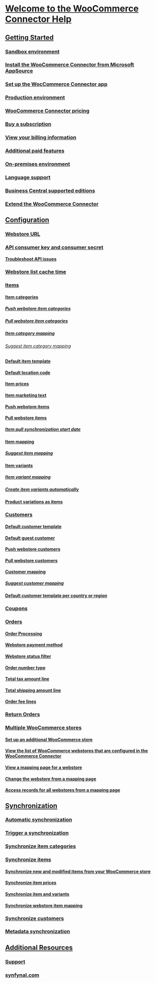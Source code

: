 <!-- markdownlint-disable MD006 MD007 MD009 MD022 MD024 MD025 MD033 MD042 -->
<!--// cspell:ignore markdownlint webstore synfynal webstores -->

# [Welcome to the WooCommerce Connector Help](index.md)

## [Getting Started](getting-started.md)
### [Sandbox environment](sandbox-environment.md)
### [Install the WooCommerce Connector from Microsoft AppSource](install-woocommerce-connector-from-microsoft-appsource.md)
### [Set up the WocCommerce Connector app](set-up-woocommerce-connector.md)
### [Production environment](production-environment.md)
### [WooCommerce Connector pricing](woocommerce-connector-pricing.md)
### [Buy a subscription](buy-subscription.md)
### [View your billing information](view-billing-information.md)
### [Additional paid features](additional-paid-features.md)
### [On-premises environment](on-premises-environment.md)
### [Language support](language-support.md)
### [Business Central supported editions](business-central-supported-editions.md)
### [Extend the WooCommerce Connector](extend-woocommerce-connector.md)

## [Configuration](#)
### [Webstore URL](webstore-url.md)
### [API consumer key and consumer secret](api-consumer-key-consumer-secret.md)
#### [Troubleshoot API issues](troubleshoot-api-issues.md)
### [Webstore list cache time](webstore-list-cache-time.md)
### [Items](items.md)
#### [Item categories](item-categories.md)
##### [Push webstore item categories](push-webstore-item-categories.md)
##### [Pull webstore item categories](pull-webstore-item-categories.md)
##### [Item category mapping](item-category-mapping.md)
###### [Suggest item category mapping](suggest-item-category-mapping.md)
#### [Default item template](default-item-template.md)
#### [Default location code](default-location-code.md)
#### [Item prices](item-prices.md)
#### [Item marketing text](item-marketing-text.md)
#### [Push webstore items](push-webstore-items.md)
#### [Pull webstore items](pull-webstore-items.md)
##### [Item pull synchronization start date](item-pull-synchronization-start-date.md)
#### [Item mapping](item-mapping.md)
##### [Suggest item mapping](suggest-item-mapping.md)
#### [Item variants](item-variants.md)
##### [Item variant mapping](item-variant-mapping.md)
##### [Create item variants automatically](create-item-variants-automatically.md)
#### [Product variations as items](product-variations-as-items.md)
### [Customers](customers.md)
#### [Default customer template](default-customer-template.md)
#### [Default guest customer](default-guest-customer.md)
#### [Push webstore customers](push-webstore-customers.md)
#### [Pull webstore customers](pull-webstore-customers.md)
#### [Customer mapping](customer-mapping.md)
##### [Suggest customer mapping](suggest-customer-mapping.md)
#### [Default customer template per country or region](default-customer-template-per-country-region.md)
### [Coupons](coupons.md)
### [Orders](orders.md)
#### [Order Processing](order-processing.md)
#### [Webstore payment method](webstore-payment-method.md)
#### [Webstore status filter](webstore-status-filter.md)
#### [Order number type](order-number-type.md)
#### [Total tax amount line](total-tax-amount-line.md)
#### [Total shipping amount line](total-shipping-amount-line.md)
#### [Order fee lines](order-fee-lines.md)
### [Return Orders](return-orders.md)
### [Multiple WooCommerce stores](multiple-woocommerce-stores.md)
#### [Set up an additional WooCommerce store](set-up-additional-woocommerce-store.md)
#### [View the list of WooCommerce webstores that are configured in the WooCommerce Connector](view-woocommerce-webstores.md)
#### [View a mapping page for a webstore](view-mapping-page-for-webstore.md)
#### [Change the webstore from a mapping page](change-webstore-from-mapping-page.md)
#### [Access records for all webstores from a mapping page](access-records-from-all-webstores-from-mapping-page.md)

## [Synchronization](#)
### [Automatic synchronization](automatic-synchronization.md)
### [Trigger a synchronization](trigger-synchroinization.md)
### [Synchronize item categories](synchronize-item-categories.md)
### [Synchronize items](synchronize-items.md)
#### [Synchronize new and modified items from your WooCommerce store](synchronize-new-modified-items-from-your-woocommerce-store.md)
#### [Synchronize item prices](synchronize-item-prices.md)
#### [Synchronize item and variants](synchronize-item-variants.md)
#### [Synchronize webstore item mapping](synchronize-webstore-item-mapping.md)
### [Synchronize customers](synchronize-customers.md)
### [Metadata synchronization](metadata-synchronization.md)

## [Additional Resources](#)
### [Support](https://www.synfynal.com/contact)
### [synfynal.com](https://www.synfynal.com/)
